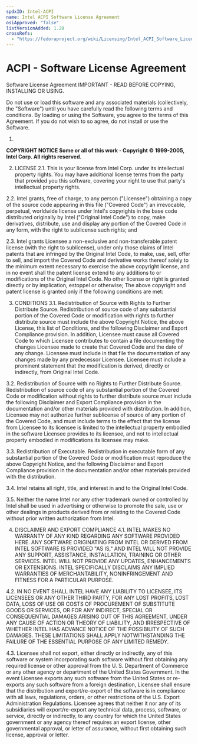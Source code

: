 ```yaml
---
spdxID: Intel-ACPI
name: Intel ACPI Software License Agreement
osiApproved: "false"
listVersionAdded: 1.20
crossRefs: 
  - "https://fedoraproject.org/wiki/Licensing/Intel_ACPI_Software_License_Agreement"
---
```


# ACPI - Software License Agreement

Software License Agreement IMPORTANT - READ BEFORE COPYING, INSTALLING OR USING.

Do not use or load this software and any associated materials (collectively, the "Software") until you have carefully read the following terms and conditions. By loading or using the Software, you agree to the terms of this Agreement. If you do not wish to so agree, do not install or use the Software.

1.
**COPYRIGHT NOTICE Some or all of this work - Copyright © 1999-2005, Intel Corp. All rights reserved.**

2. LICENSE
  2.1. This is your license from Intel Corp. under its intellectual property rights. You may have additional license terms from the party that provided you this software, covering your right to use that party's intellectual property rights.

  2.2. Intel grants, free of charge, to any person ("Licensee") obtaining a copy of the source code appearing in this file ("Covered Code") an irrevocable, perpetual, worldwide license under Intel's copyrights in the base code distributed originally by Intel ("Original Intel Code") to copy, make derivatives, distribute, use and display any portion of the Covered Code in any form, with the right to sublicense such rights; and

  2.3. Intel grants Licensee a non-exclusive and non-transferable patent license (with the right to sublicense), under only those claims of Intel patents that are infringed by the Original Intel Code, to make, use, sell, offer to sell, and import the Covered Code and derivative works thereof solely to the minimum extent necessary to exercise the above copyright license, and in no event shall the patent license extend to any additions to or modifications of the Original Intel Code. No other license or right is granted directly or by implication, estoppel or otherwise; The above copyright and patent license is granted only if the following conditions are met:

3. CONDITIONS
  3.1. Redistribution of Source with Rights to Further Distribute Source. Redistribution of source code of any substantial portion of the Covered Code or modification with rights to further distribute source must include the above Copyright Notice, the above License, this list of Conditions, and the following Disclaimer and Export Compliance provision. In addition, Licensee must cause all Covered Code to which Licensee contributes to contain a file documenting the changes Licensee made to create that Covered Code and the date of any change. Licensee must include in that file the documentation of any changes made by any predecessor Licensee. Licensee must include a prominent statement that the modification is derived, directly or indirectly, from Original Intel Code.

  3.2. Redistribution of Source with no Rights to Further Distribute Source. Redistribution of source code of any substantial portion of the Covered Code or modification without rights to further distribute source must include the following Disclaimer and Export Compliance provision in the documentation and/or other materials provided with distribution. In addition, Licensee may not authorize further sublicense of source of any portion of the Covered Code, and must include terms to the effect that the license from Licensee to its licensee is limited to the intellectual property embodied in the software Licensee provides to its licensee, and not to intellectual property embodied in modifications its licensee may make.

  3.3. Redistribution of Executable. Redistribution in executable form of any substantial portion of the Covered Code or modification must reproduce the above Copyright Notice, and the following Disclaimer and Export Compliance provision in the documentation and/or other materials provided with the distribution.

  3.4. Intel retains all right, title, and interest in and to the Original Intel Code.

  3.5. Neither the name Intel nor any other trademark owned or controlled by Intel shall be used in advertising or otherwise to promote the sale, use or other dealings in products derived from or relating to the Covered Code without prior written authorization from Intel.

4. DISCLAIMER AND EXPORT COMPLIANCE
  4.1. INTEL MAKES NO WARRANTY OF ANY KIND REGARDING ANY SOFTWARE PROVIDED HERE. ANY SOFTWARE ORIGINATING FROM INTEL OR DERIVED FROM INTEL SOFTWARE IS PROVIDED "AS IS," AND INTEL WILL NOT PROVIDE ANY SUPPORT, ASSISTANCE, INSTALLATION, TRAINING OR OTHER SERVICES. INTEL WILL NOT PROVIDE ANY UPDATES, ENHANCEMENTS OR EXTENSIONS. INTEL SPECIFICALLY DISCLAIMS ANY IMPLIED WARRANTIES OF MERCHANTABILITY, NONINFRINGEMENT AND FITNESS FOR A PARTICULAR PURPOSE.

  4.2. IN NO EVENT SHALL INTEL HAVE ANY LIABILITY TO LICENSEE, ITS LICENSEES OR ANY OTHER THIRD PARTY, FOR ANY LOST PROFITS, LOST DATA, LOSS OF USE OR COSTS OF PROCUREMENT OF SUBSTITUTE GOODS OR SERVICES, OR FOR ANY INDIRECT, SPECIAL OR CONSEQUENTIAL DAMAGES ARISING OUT OF THIS AGREEMENT, UNDER ANY CAUSE OF ACTION OR THEORY OF LIABILITY, AND IRRESPECTIVE OF WHETHER INTEL HAS ADVANCE NOTICE OF THE POSSIBILITY OF SUCH DAMAGES. THESE LIMITATIONS SHALL APPLY NOTWITHSTANDING THE FAILURE OF THE ESSENTIAL PURPOSE OF ANY LIMITED REMEDY.

  4.3. Licensee shall not export, either directly or indirectly, any of this software or system incorporating such software without first obtaining any required license or other approval from the U. S. Department of Commerce or any other agency or department of the United States Government. In the event Licensee exports any such software from the United States or re-exports any such software from a foreign destination, Licensee shall ensure that the distribution and export/re-export of the software is in compliance with all laws, regulations, orders, or other restrictions of the U.S. Export Administration Regulations. Licensee agrees that neither it nor any of its subsidiaries will export/re-export any technical data, process, software, or service, directly or indirectly, to any country for which the United States government or any agency thereof requires an export license, other governmental approval, or letter of assurance, without first obtaining such license, approval or letter.
